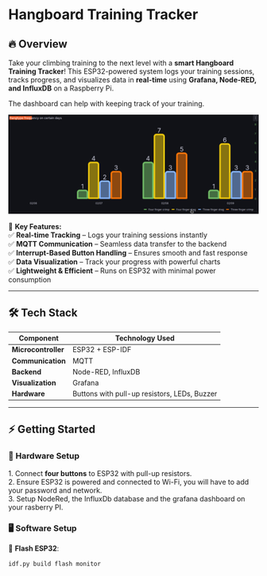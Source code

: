 #  Hangboard Training Tracker 

## 🔥 Overview  
Take your climbing training to the next level with a **smart Hangboard Training Tracker**! This ESP32-powered system logs your training sessions, tracks progress, and visualizes data in **real-time** using **Grafana, Node-RED, and InfluxDB** on a Raspberry Pi.

The dashboard can help with keeping track of your training.

![Dashboard of hangboard tracking](Dashboard.png)

🎯 **Key Features:**  
✅ **Real-time Tracking** – Logs your training sessions instantly  
✅ **MQTT Communication** – Seamless data transfer to the backend  
✅ **Interrupt-Based Button Handling** – Ensures smooth and fast response  
✅ **Data Visualization** – Track your progress with powerful charts  
✅ **Lightweight & Efficient** – Runs on ESP32 with minimal power consumption  

---

## 🛠️ Tech Stack  
| Component  | Technology Used |
|------------|----------------|
| **Microcontroller** | ESP32 + ESP-IDF |
| **Communication** | MQTT |
| **Backend** | Node-RED, InfluxDB |
| **Visualization** | Grafana |
| **Hardware** | Buttons with pull-up resistors, LEDs, Buzzer |

---

## ⚡ Getting Started  
### 🔌 Hardware Setup  
1️. Connect **four buttons** to ESP32 with pull-up resistors.  
2️. Ensure ESP32 is powered and connected to Wi-Fi, you will have to add your password and network.  
3. Setup NodeRed, the InfluxDb database and the grafana dashboard on your rasberry PI.


### 🖥️ Software Setup  
🚀 **Flash ESP32**:  
```sh
idf.py build flash monitor